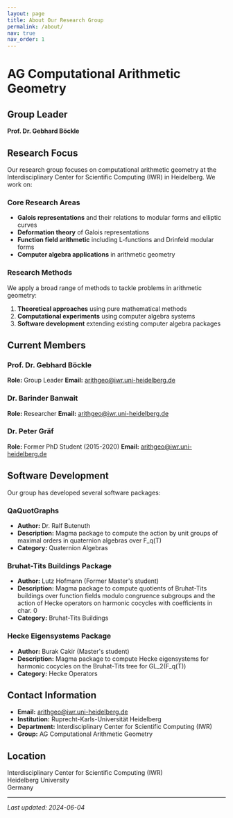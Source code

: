 ```yaml
---
layout: page
title: About Our Research Group
permalink: /about/
nav: true
nav_order: 1
---
```


# AG Computational Arithmetic Geometry

## Group Leader

**Prof. Dr. Gebhard Böckle**

## Research Focus

Our research group focuses on computational arithmetic geometry at the Interdisciplinary Center for Scientific Computing (IWR) in Heidelberg. We work on:

### Core Research Areas

- **Galois representations** and their relations to modular forms and elliptic curves
- **Deformation theory** of Galois representations
- **Function field arithmetic** including L-functions and Drinfeld modular forms
- **Computer algebra applications** in arithmetic geometry

### Research Methods

We apply a broad range of methods to tackle problems in arithmetic geometry:

1. **Theoretical approaches** using pure mathematical methods
2. **Computational experiments** using computer algebra systems
3. **Software development** extending existing computer algebra packages

## Current Members

### Prof. Dr. Gebhard Böckle
**Role:** Group Leader
**Email:** arithgeo@iwr.uni-heidelberg.de

### Dr. Barinder Banwait
**Role:** Researcher
**Email:** arithgeo@iwr.uni-heidelberg.de

### Dr. Peter Gräf
**Role:** Former PhD Student (2015-2020)
**Email:** arithgeo@iwr.uni-heidelberg.de

## Software Development

Our group has developed several software packages:

### QaQuotGraphs
- **Author:** Dr. Ralf Butenuth
- **Description:** Magma package to compute the action by unit groups of maximal orders in quaternion algebras over F_q(T)
- **Category:** Quaternion Algebras

### Bruhat-Tits Buildings Package
- **Author:** Lutz Hofmann (Former Master's student)
- **Description:** Magma package to compute quotients of Bruhat-Tits buildings over function fields modulo congruence subgroups and the action of Hecke operators on harmonic cocycles with coefficients in char. 0
- **Category:** Bruhat-Tits Buildings

### Hecke Eigensystems Package
- **Author:** Burak Cakir (Master's student)
- **Description:** Magma package to compute Hecke eigensystems for harmonic cocycles on the Bruhat-Tits tree for GL_2(F_q(T))
- **Category:** Hecke Operators

## Contact Information

- **Email:** arithgeo@iwr.uni-heidelberg.de
- **Institution:** Ruprecht-Karls-Universität Heidelberg
- **Department:** Interdisciplinary Center for Scientific Computing (IWR)
- **Group:** AG Computational Arithmetic Geometry

## Location

Interdisciplinary Center for Scientific Computing (IWR)  
Heidelberg University  
Germany

---

*Last updated: 2024-06-04*
